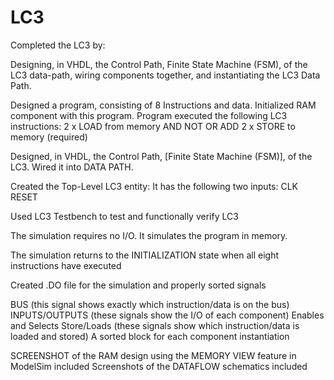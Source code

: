 # LC3
Completed the LC3 by:

Designing, in VHDL, the Control Path, Finite State Machine (FSM), of the LC3 data-path, wiring components together, and instantiating the LC3 Data Path.

Designed a program, consisting of 8 Instructions and data. Initialized RAM component with this program. Program executed the following LC3 instructions:
2 x LOAD from memory
AND
NOT
OR
ADD
2 x STORE to memory (required)

Designed, in VHDL, the Control Path, [Finite State Machine (FSM)], of the LC3. Wired it into DATA PATH.

Created the Top-Level LC3 entity: It has the following two inputs:
CLK
RESET

Used LC3 Testbench to test and functionally verify LC3

The simulation requires no I/O. It simulates the program in memory.

The simulation returns to the INITIALIZATION state when all eight instructions have executed

Created .DO file for the simulation and properly sorted signals

BUS (this signal shows exactly which instruction/data is on the bus)
INPUTS/OUTPUTS (these signals show the I/O of each component)
Enables and Selects
Store/Loads (these signals show which instruction/data is loaded and stored)
A sorted block for each component instantiation

SCREENSHOT of the RAM design using the MEMORY VIEW feature in ModelSim included
Screenshots of the DATAFLOW schematics included
